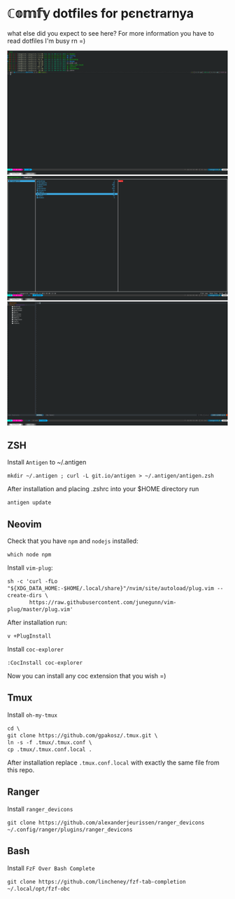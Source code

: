 # ℂ𝕠𝕞𝕗𝕪 dotfiles for pєnєtrarnya

what else did you expect to see here?
For more information you have to read dotfiles I'm busy rn =)

![Alt text](images/kitty.png "Kitty")
![Alt text](images/ranger.png "Ranger")
![Alt text](images/v.png "VimScript Neovim")

## ZSH

Install `Antigen` to ~/.antigen

```
mkdir ~/.antigen ; curl -L git.io/antigen > ~/.antigen/antigen.zsh
```

After installation and placing .zshrc into your $HOME directory run 

```
antigen update
```

## Neovim

Check that you have `npm` and `nodejs` installed:

```
which node npm
```

Install `vim-plug`:

```
sh -c 'curl -fLo "${XDG_DATA_HOME:-$HOME/.local/share}"/nvim/site/autoload/plug.vim --create-dirs \
       https://raw.githubusercontent.com/junegunn/vim-plug/master/plug.vim'
```

After installation run:

```
v +PlugInstall
```

Install `coc-explorer`

```
:CocInstall coc-explorer
```

Now you can install any coc extension that you wish =)

## Tmux

Install `oh-my-tmux`

```
cd \
git clone https://github.com/gpakosz/.tmux.git \
ln -s -f .tmux/.tmux.conf \
cp .tmux/.tmux.conf.local .
```

After installation replace `.tmux.conf.local` with exactly the same file from this repo.

## Ranger

Install `ranger_devicons`

```
git clone https://github.com/alexanderjeurissen/ranger_devicons ~/.config/ranger/plugins/ranger_devicons
```

## Bash

Install `FzF Over Bash Complete`

```
git clone https://github.com/lincheney/fzf-tab-completion ~/.local/opt/fzf-obc
```
